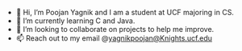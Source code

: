 - 👋 Hi, I’m Poojan Yagnik and I am a student at UCF majoring in CS.
- 🌱 I’m currently learning C and Java.
- 💞️ I’m looking to collaborate on projects to help me improve.
- 📫 Reach out to my email @yagnikpoojan@Knights.ucf.edu

<!---
pyagnik3/pyagnik3 is a ✨ special ✨ repository because its `README.md` (this file) appears on your GitHub profile.
You can click the Preview link to take a look at your changes.
--->
